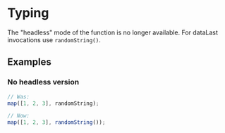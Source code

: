 # Typing

The "headless" mode of the function is no longer available. For dataLast
invocations use `randomString()`.

## Examples

### No headless version

```ts
// Was:
map([1, 2, 3], randomString);

// Now:
map([1, 2, 3], randomString());
```
